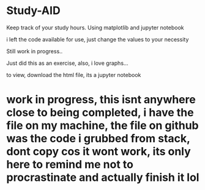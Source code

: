 # Study-AID
Keep track of your study hours. Using matplotlib and jupyter notebook

i left the code available for use, just change the values to your necessity

Still work in progress..

Just did this as an exercise, also, i love graphs...

to view, download the html file, its a jupyter notebook 

# work in progress, this isnt anywhere close to being completed, i have the file on my machine, the file on github was the code i grubbed from stack, dont copy cos it wont work, its only here to remind me not to procrastinate and actually finish it lol #
